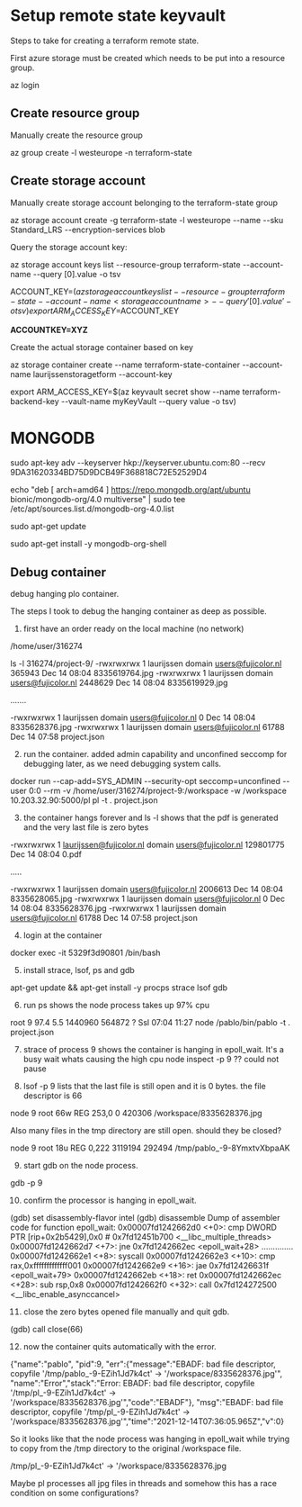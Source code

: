 # Setup remote state keyvault

Steps to take for creating a terraform remote state.

First azure storage must be created which needs to be put into a resource group.

az login

## Create resource group

Manually create the resource group

az group create -l westeurope -n terraform-state

## Create storage account

Manually create storage account belonging to the terraform-state group

az storage account create -g terraform-state -l westeurope --name <storageaccountname> --sku Standard_LRS --encryption-services blob

Query the storage account key:

az storage account keys list --resource-group terraform-state --account-name <storageaccountname> --query [0].value -o tsv

ACCOUNT_KEY=$(az storage account keys list --resource-group terraform-state --account-name <storageaccountname> --query '[0].value' -o tsv)
export ARM_ACCESS_KEY=$ACCOUNT_KEY

**ACCOUNTKEY=XYZ**

Create the actual storage container based on key

az storage container create --name terraform-state-container --account-name laurijssenstoragetform --account-key <ACCOUNTKEY>

export ARM_ACCESS_KEY=$(az keyvault secret show --name terraform-backend-key --vault-name myKeyVault --query value -o tsv)


# MONGODB

sudo apt-key adv --keyserver hkp://keyserver.ubuntu.com:80 --recv 9DA31620334BD75D9DCB49F368818C72E52529D4

echo "deb [ arch=amd64 ] https://repo.mongodb.org/apt/ubuntu bionic/mongodb-org/4.0 multiverse" | sudo tee /etc/apt/sources.list.d/mongodb-org-4.0.list

sudo apt-get update

sudo apt-get install -y mongodb-org-shell

## Debug container

debug hanging plo container.

The steps I took to debug the hanging container as deep as possible.

1. first have an order ready on the local machine (no network)

/home/user/316274

ls -l 316274/project-9/
-rwxrwxrwx 1 laurijssen domain users@fujicolor.nl    365943 Dec 14 08:04 8335619764.jpg
-rwxrwxrwx 1 laurijssen domain users@fujicolor.nl   2448629 Dec 14 08:04 8335619929.jpg

.......

-rwxrwxrwx 1 laurijssen domain users@fujicolor.nl         0 Dec 14 08:04 8335628376.jpg
-rwxrwxrwx 1 laurijssen domain users@fujicolor.nl     61788 Dec 14 07:58 project.json

2. run the container. added admin capability and unconfined seccomp for debugging later, as we need debugging system calls.

docker run --cap-add=SYS_ADMIN --security-opt seccomp=unconfined
           --user 0:0 --rm -v /home/user/316274/project-9:/workspace
           -w /workspace 10.203.32.90:5000/pl pl -t . project.json

3. the container hangs forever and ls -l shows that the pdf is generated and the very last file is zero bytes

-rwxrwxrwx 1 laurijssen@fujicolor.nl domain users@fujicolor.nl 129801775 Dec 14 08:04 0.pdf

.....

-rwxrwxrwx 1 laurijssen domain users@fujicolor.nl   2006613 Dec 14 08:04 8335628065.jpg
-rwxrwxrwx 1 laurijssen domain users@fujicolor.nl         0 Dec 14 08:04 8335628376.jpg
-rwxrwxrwx 1 laurijssen domain users@fujicolor.nl     61788 Dec 14 07:58 project.json

4. login at the container

docker exec -it 5329f3d90801  /bin/bash

5. install strace, lsof, ps and gdb

apt-get update && apt-get install -y procps strace lsof gdb

6. run ps shows the node process takes up 97% cpu

root           9 97.4  5.5 1440960 564872 ?      Ssl  07:04  11:27 node /pablo/bin/pablo -t . project.json

7. strace of process 9 shows the container is hanging in epoll_wait. It's a busy wait whats causing the high cpu
   node inspect -p 9 ?? could not pause

8. lsof -p 9 lists that the last file is still open and it is 0 bytes. the file descriptor is 66

node      9 root   66w      REG     253,0        0    420306 /workspace/8335628376.jpg

Also many files in the tmp directory are still open. should they be closed?

node      9 root   18u      REG     0,222  3119194    292494 /tmp/pablo_-9-8YmxtvXbpaAK

9. start gdb on the node process.

gdb -p 9

10. confirm the processor is hanging in epoll_wait.

(gdb) set disassembly-flavor intel
(gdb) disassemble
Dump of assembler code for function epoll_wait:
   0x00007fd1242662d0 <+0>:     cmp    DWORD PTR [rip+0x2b5429],0x0        # 0x7fd12451b700 <__libc_multiple_threads>
   0x00007fd1242662d7 <+7>:     jne    0x7fd1242662ec <epoll_wait+28>
..............
   0x00007fd1242662e1 <+8>:     syscall
   0x00007fd1242662e3 <+10>:    cmp    rax,0xfffffffffffff001
   0x00007fd1242662e9 <+16>:    jae    0x7fd12426631f <epoll_wait+79>
   0x00007fd1242662eb <+18>:    ret
   0x00007fd1242662ec <+28>:    sub    rsp,0x8
   0x00007fd1242662f0 <+32>:    call   0x7fd124272500 <__libc_enable_asynccancel>

11. close the zero bytes opened file manually and quit gdb.

(gdb) call close(66)

12. now the container quits automatically with the error.

{"name":"pablo",
 "pid":9,
  "err":{"message":"EBADF: bad file descriptor, copyfile '/tmp/pablo_-9-EZih1Jd7k4ct' -> '/workspace/8335628376.jpg'",
  "name":"Error","stack":"Error: EBADF: bad file descriptor, copyfile '/tmp/pl_-9-EZih1Jd7k4ct' -> '/workspace/8335628376.jpg'","code":"EBADF"},
  "msg":"EBADF: bad file descriptor, copyfile '/tmp/pl_-9-EZih1Jd7k4ct' -> '/workspace/8335628376.jpg'","time":"2021-12-14T07:36:05.965Z","v":0}

So it looks like that the node process was hanging in epoll_wait while trying to copy from the /tmp directory to the original /workspace file.

/tmp/pl_-9-EZih1Jd7k4ct' -> '/workspace/8335628376.jpg

Maybe pl processes all jpg files in threads and somehow this has a race condition on some configurations?
